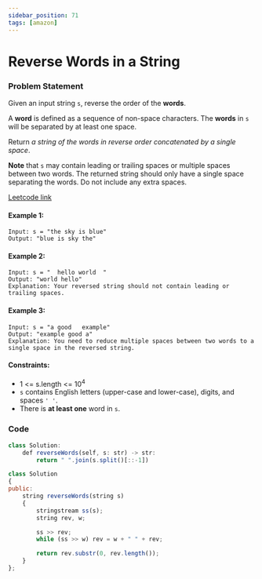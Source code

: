 ```yaml
---
sidebar_position: 71
tags: [amazon]
---
```


# Reverse Words in a String

### Problem Statement

Given an input string `s`, reverse the order of the **words**.

A **word** is defined as a sequence of non-space characters. The **words** in `s` will be separated by at least one space.

Return _a string of the words in reverse order concatenated by a single space_.

**Note** that `s` may contain leading or trailing spaces or multiple spaces between two words. The returned string should only have a single space separating the words. Do not include any extra spaces.

[Leetcode link](https://leetcode.com/problems/reverse-words-in-a-string)

#### Example 1:

```
Input: s = "the sky is blue"
Output: "blue is sky the"
```

#### Example 2:

```
Input: s = "  hello world  "
Output: "world hello"
Explanation: Your reversed string should not contain leading or trailing spaces.
```

#### Example 3:

```
Input: s = "a good   example"
Output: "example good a"
Explanation: You need to reduce multiple spaces between two words to a single space in the reversed string.
```

#### Constraints:

- 1 <= s.length <= 10<sup>4</sup>
- `s` contains English letters (upper-case and lower-case), digits, and spaces `' '`.
- There is **at least one** word in `s`.

### Code

```jsx title="Python"
class Solution:
    def reverseWords(self, s: str) -> str:
        return " ".join(s.split()[::-1])

```

```jsx title="C++"
class Solution
{
public:
    string reverseWords(string s)
    {
        stringstream ss(s);
        string rev, w;

        ss >> rev;
        while (ss >> w) rev = w + " " + rev;

        return rev.substr(0, rev.length());
    }
};
```
